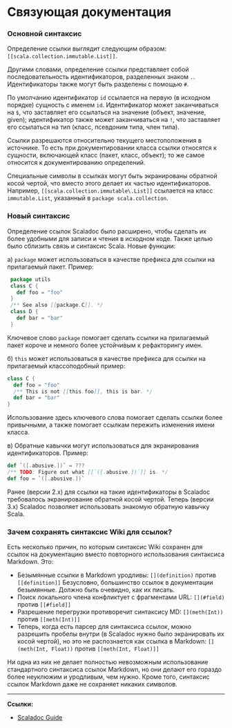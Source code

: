 # Связующая документация

### Основной синтаксис

Определение ссылки выглядит следующим образом: `[[scala.collection.immutable.List]]`.

Другими словами, определение ссылки представляет собой последовательность идентификаторов, разделенных знаком `.`. 
Идентификаторы также могут быть разделены с помощью `#`.

По умолчанию идентификатор `id` ссылается на первую (в исходном порядке) сущность с именем `id`. 
Идентификатор может заканчиваться на `$`, что заставляет его ссылаться на значение (объект, значение, given); 
идентификатор также может заканчиваться на `!`, что заставляет его ссылаться на тип (класс, псевдоним типа, член типа).

Ссылки разрешаются относительно текущего местоположения в источнике. 
То есть при документировании класса ссылки относятся к сущности, включающей класс (пакет, класс, объект); 
то же самое относится к документированию определений.

Специальные символы в ссылках могут быть экранированы обратной косой чертой, 
что вместо этого делает их частью идентификаторов. 
Например, `[[scala.collection.immutable\.List]]` ссылается на класс `immutable.List`, 
указанный в `package scala.collection`.

### Новый синтаксис

Определение ссылок Scaladoc было расширено, чтобы сделать их более удобными для записи и чтения в исходном коде. 
Также целью было сблизить связь и синтаксис Scala. 
Новые функции:

а) `package` может использоваться в качестве префикса для ссылки на прилагаемый пакет. Пример:

```scala
 package utils
 class C {
   def foo = "foo"
 }
 /** See also [[package.C]]. */
 class D {
   def bar = "bar"
 }
```

Ключевое слово `package` помогает сделать ссылки на прилагаемый пакет короче 
и немного более устойчивым к рефакторингу имен.

б) `this` может использоваться в качестве префикса для ссылки на прилагаемый классоподобный пример:

```scala
class C {
  def foo = "foo"
  /** This is not [[this.foo]], this is bar. */
  def bar = "bar"
}
```

Использование здесь ключевого слова помогает сделать ссылки более привычными, 
а также помогает ссылкам пережить изменения имени класса.

в) Обратные кавычки могут использоваться для экранирования идентификаторов. Пример:

```scala
def `([.abusive.])` = ???
/** TODO: Figure out what [[`([.abusive.])`]] is. */
def foo = `([.abusive.])`
```

Ранее (версии 2.x) для ссылки на такие идентификаторы в Scaladoc требовалось экранирование обратной косой чертой. 
Теперь (версии 3.x) Scaladoc позволяет использовать знакомую обратную кавычку Scala.


### Зачем сохранять синтаксис Wiki для ссылок?

Есть несколько причин, по которым синтаксис Wiki сохранен для ссылок на документацию 
вместо повторного использования синтаксиса Markdown. 
Это:

- Безымянные ссылки в Markdown уродливы: `[](definition)` против `[[definition]]`
Безусловно, большинство ссылок в документации безымянные. Должно быть очевидно, как их писать.
- Поиск локального члена конфликтует с фрагментами URL: `[](#field)` против `[[#field]]`
- Разрешение перегрузки противоречит синтаксису MD: `[](meth(Int))` против `[[meth(Int)]]`
- Теперь, когда есть парсер для синтаксиса ссылок, 
можно разрешить пробелы внутри (в Scaladoc нужно было экранировать их косой чертой), 
но это не распознается как ссылка в Markdown: `[](meth(Int, Float))` против `[[meth(Int, Float)]]`

Ни одна из них не делает полностью невозможным использование стандартного синтаксиса ссылок Markdown, 
но они делают его гораздо более неуклюжим и уродливым, чем нужно. 
Кроме того, синтаксис ссылок Markdown даже не сохраняет никаких символов.


---

**Ссылки:**

- [Scaladoc Guide](https://docs.scala-lang.org/scala3/guides/scaladoc/linking.html)
